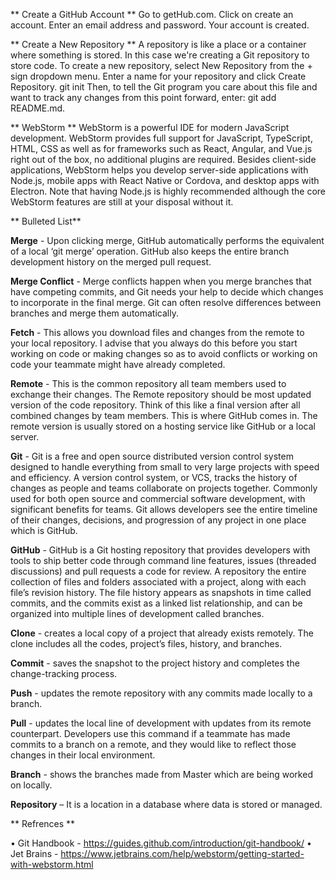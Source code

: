 ** Create a GitHub Account **
Go to getHub.com. Click on create an account. Enter an email address and password. Your account is created.


** Create a New Repository **
A repository is like a place or a container where something is stored. In this case we're creating a Git repository to store code. To create a new repository, select New Repository from the + sign dropdown menu. Enter a name for your repository and click Create Repository. git init Then, to tell the Git program you care about this file and want to track any changes from this point forward, enter: git add README.md.


** WebStorm **
WebStorm is a powerful IDE for modern JavaScript development. WebStorm provides full support for JavaScript, TypeScript, HTML, CSS as well as for frameworks such as React, Angular, and Vue.js right out of the box, no additional plugins are required. Besides client-side applications, WebStorm helps you develop server-side applications with Node.js, mobile apps with React Native or Cordova, and desktop apps with Electron. Note that having Node.js is highly recommended although the core WebStorm features are still at your disposal without it.


** Bulleted List**

**Merge** - Upon clicking merge, GitHub automatically performs the equivalent of a local ‘git merge’ operation. GitHub also keeps the entire branch development history on the merged pull request.

**Merge Conflict** - Merge conflicts happen when you merge branches that have competing commits, and Git needs your help to decide which changes to incorporate in the final merge. Git can often resolve differences between branches and merge them automatically.

**Fetch** - This allows you download files and changes from the remote to your local repository. I advise that you always do this before you start working on code or making changes so as to avoid conflicts or working on code your teammate might have already completed.

**Remote** - This is the common repository all team members used to exchange their changes. The Remote repository should be most updated version of the code repository. Think of this like a final version after all combined changes by team members. This is where GitHub comes in. The remote version is usually stored on a hosting service like GitHub or a local server.

**Git** - Git is a free and open source distributed version control system designed to handle everything from small to very large projects with speed and efficiency. A version control system, or VCS, tracks the history of changes as people and teams collaborate on projects together. Commonly used for both open source and commercial software development, with significant benefits for teams. Git allows developers see the entire timeline of their changes, decisions, and progression of any project in one place which is GitHub.

**GitHub** - GitHub is a Git hosting repository that provides developers with tools to ship better code through command line features, issues (threaded discussions) and pull requests a code for review. A repository the entire collection of files and folders associated with a project, along with each file’s revision history. The file history appears as snapshots in time called commits, and the commits exist as a linked list relationship, and can be organized into multiple lines of development called branches.

**Clone** - creates a local copy of a project that already exists remotely. The clone includes all the codes, project’s files, history, and branches.

**Commit** - saves the snapshot to the project history and completes the change-tracking process.

**Push** - updates the remote repository with any commits made locally to a branch.

**Pull** - updates the local line of development with updates from its remote counterpart. Developers use this command if a teammate has made commits to a branch on a remote, and they would like to reflect those changes in their local environment.

**Branch** - shows the branches made from Master which are being worked on locally.

**Repository** – It is a location in a database where data is stored or managed.


** Refrences **

•	Git Handbook - https://guides.github.com/introduction/git-handbook/
•	Jet Brains - https://www.jetbrains.com/help/webstorm/getting-started-with-webstorm.html

